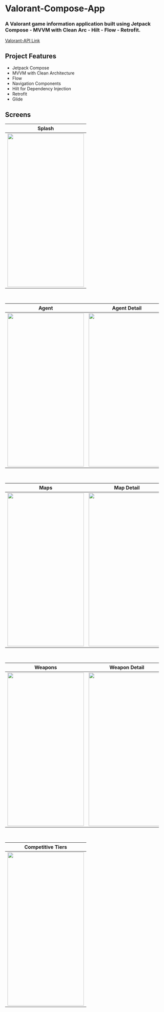 # Valorant-Compose-App

### A Valorant game information application built using Jetpack Compose - MVVM with Clean Arc - Hilt - Flow - Retrofit.
[Valorant-API Link](https://valorant-api.com/)

## Project Features
 - Jetpack Compose
 - MVVM with Clean Architecture
 - Flow
 - Navigation Components
 - Hilt for Dependency Injection
 - Retrofit
 - Glide

## Screens

| Splash |
| ------ |
|<img src="https://user-images.githubusercontent.com/29903779/172976544-c5674e7f-1719-4694-966b-13175ab56f43.png" width="250" height="500"/>|

</br>

| Agent | Agent Detail | Agent Detail |
| ----- | ------------ | ------------ |
|<img src="https://user-images.githubusercontent.com/29903779/172976665-70dc0056-ebd5-465b-9d3a-c359641edea3.png" width="250" height="500"/>|<img src="https://user-images.githubusercontent.com/29903779/172976714-e2c1ef76-582c-4ed0-921e-fe38e0141f8f.png" width="250" height="500"/>|<img src="https://user-images.githubusercontent.com/29903779/172976759-a4a23c48-f2e6-40b1-b5c9-5fef177a17c5.png" width="250" height="500"/>|

</br>

| Maps | Map Detail |
| ---- | ---------- |
|<img src="https://user-images.githubusercontent.com/29903779/172977095-2a974f68-d57e-4475-af92-4b715a203e3b.png" width="250" height="500"/>|<img src="https://user-images.githubusercontent.com/29903779/172977105-24163690-70b9-49d9-85c1-f096c34f72df.png" width="250" height="500"/>|

</br>

| Weapons | Weapon Detail | Weapon Detail |
| ------- | ------------- | ------------- |
|<img src="https://user-images.githubusercontent.com/29903779/172977177-4e65b730-fada-4c29-a99e-cf7932aed93e.png" width="250" height="500"/>|<img src="https://user-images.githubusercontent.com/29903779/172977181-49a5f3d5-6660-4a22-b658-4e2a8faa6c25.png" width="250" height="500"/>|<img src="https://user-images.githubusercontent.com/29903779/172977186-574f5192-6afa-4447-b2b1-383ec660d13f.png" width="250" height="500"/>|

</br>

| Competitive Tiers |
| ----------------- |
|<img src="https://user-images.githubusercontent.com/29903779/172977233-edb05e4c-7839-42a9-9a33-cd3465efcad0.png" width="250" height="500"/>|
